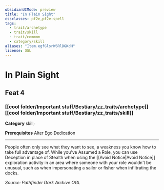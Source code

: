 ```yaml
---
obsidianUIMode: preview
title: "In Plain Sight"
cssclasses: pf2e,pf2e-spell
tags:
  - trait/archetype
  - trait/skill
  - trait/common
  - category/skill
aliases: "Item.egfGlsrW6RlDGKdH"
license: OGL
---
```

# In Plain Sight
## Feat 4
### [[cool folder/Important stuff/Bestiary/zz_traits/archetype]][[cool folder/Important stuff/Bestiary/zz_traits/skill]]

**Category** skill; 



**Prerequisites** Alter Ego Dedication
* * *
People often only see what they want to see, a weakness you know how to take full advantage of. While you've Assumed a Role, you can use Deception in place of Stealth when using the [[Avoid Notice|Avoid Notice]] exploration activity in an area where someone with your role wouldn't be unusual, such as when impersonating a sailor or fisher when infiltrating the docks.

*Source: Pathfinder Dark Archive*
*OGL*